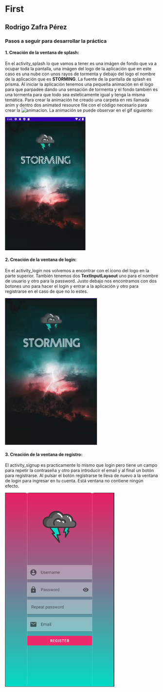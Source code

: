 # First
## Rodrigo Zafra Pérez

### Pasos a seguir para desarrollar la práctica
#### 1. Creación de la ventana de splash:
  En el activity_splash lo que vamos a tener es una imágen de fondo que va a ocupar toda la pantalla, una imágen del logo de la aplicación que en este caso es una nube
  con unos rayos de tormenta y debajo del logo el nombre de la aplicación que es **STORMING**. La fuente de la pantalla de splash es prisma.
  Al iniciar la aplicación tenemos una pequeña animación en el logo para que parpadee dando una sensación de tormenta y el fondo también es una tormenta para que todo
  sea esteticamente igual y tenga la misma temática. Para crear la animación he creado una carpeta en res llamada anim y dentro dos animated resource file con el código
  necesario para crear la ![animacion](). La animación se puede observar en el gif siguiente:
  
  ![issue tab](img/splashScreen.gif)
#### 2. Creación de la ventana de login:
  En el activity_login nos volvemos a encontrar con el icono del logo en la parte superior. También tenemos dos **TextInputLayaout** uno para el nombre de usuario y otro
  para la password. Justo debajo nos encontramos con dos botones uno para hacer el login y entrar a la aplicación y otro para registrarse en el caso de que no lo estes.
  
  ![issue tab](img/login.gif)
#### 3. Creación de la ventana de registro:
  El activity_signup es practicamente lo mismo que login pero tiene un campo para repetir la contraseña y otro para introducir el email y al final un botón para
  registrarse. Al pulsar el botón registrarse te lleva de nuevo a la ventana de login para ingresar en tu cuenta. Está ventana no contiene ningún efecto.
  
  ![issue tab](img/img_2.PNG)
